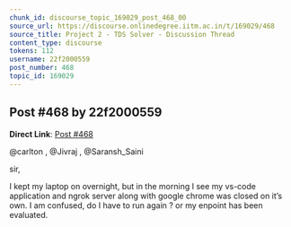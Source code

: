 ```yaml
---
chunk_id: discourse_topic_169029_post_468_00
source_url: https://discourse.onlinedegree.iitm.ac.in/t/169029/468
source_title: Project 2 - TDS Solver - Discussion Thread
content_type: discourse
tokens: 112
username: 22f2000559
post_number: 468
topic_id: 169029
---
```


## Post #468 by 22f2000559

**Direct Link**: [Post #468](https://discourse.onlinedegree.iitm.ac.in/t/169029/468)

@carlton , @Jivraj , @Saransh_Saini

sir,

I kept my laptop on overnight, but in the morning I see my vs-code application and ngrok server along with google chrome was closed on it’s own. I am confused, do I have to run again ? or my enpoint has been evaluated.
